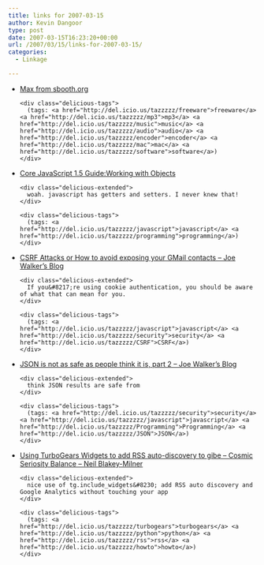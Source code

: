 ```yaml
---
title: links for 2007-03-15
author: Kevin Dangoor
type: post
date: 2007-03-15T16:23:20+00:00
url: /2007/03/15/links-for-2007-03-15/
categories:
  - Linkage

---
```

<ul class="delicious">
  <li>
    <div class="delicious-link">
      <a href="http://sbooth.org/Max/">Max from sbooth.org</a>
    </div>
    
    <div class="delicious-tags">
      (tags: <a href="http://del.icio.us/tazzzzz/freeware">freeware</a> <a href="http://del.icio.us/tazzzzz/mp3">mp3</a> <a href="http://del.icio.us/tazzzzz/music">music</a> <a href="http://del.icio.us/tazzzzz/audio">audio</a> <a href="http://del.icio.us/tazzzzz/encoder">encoder</a> <a href="http://del.icio.us/tazzzzz/mac">mac</a> <a href="http://del.icio.us/tazzzzz/software">software</a>)
    </div>
  </li>
  
  <li>
    <div class="delicious-link">
      <a href="http://developer.mozilla.org/en/docs/Core_JavaScript_1.5_Guide:Working_with_Objects#Defining_Getters_and_Setters">Core JavaScript 1.5 Guide:Working with Objects</a>
    </div>
    
    <div class="delicious-extended">
      woah. javascript has getters and setters. I never knew that!
    </div>
    
    <div class="delicious-tags">
      (tags: <a href="http://del.icio.us/tazzzzz/javascript">javascript</a> <a href="http://del.icio.us/tazzzzz/programming">programming</a>)
    </div>
  </li>
  
  <li>
    <div class="delicious-link">
      <a href="http://getahead.org/blog/joe/2007/01/01/csrf_attacks_or_how_to_avoid_exposing_your_gmail_contacts.html">CSRF Attacks or How to avoid exposing your GMail contacts &#8211; Joe Walker&#8217;s Blog</a>
    </div>
    
    <div class="delicious-extended">
      If you&#8217;re using cookie authentication, you should be aware of what that can mean for you.
    </div>
    
    <div class="delicious-tags">
      (tags: <a href="http://del.icio.us/tazzzzz/javascript">javascript</a> <a href="http://del.icio.us/tazzzzz/security">security</a> <a href="http://del.icio.us/tazzzzz/CSRF">CSRF</a>)
    </div>
  </li>
  
  <li>
    <div class="delicious-link">
      <a href="http://getahead.org/blog/joe/2007/03/06/json_is_not_as_safe_as_people_think_it_is_part_2.html">JSON is not as safe as people think it is, part 2 &#8211; Joe Walker&#8217;s Blog</a>
    </div>
    
    <div class="delicious-extended">
      think JSON results are safe from
    </div>
    
    <div class="delicious-tags">
      (tags: <a href="http://del.icio.us/tazzzzz/security">security</a> <a href="http://del.icio.us/tazzzzz/javascript">javascript</a> <a href="http://del.icio.us/tazzzzz/Programming">Programming</a> <a href="http://del.icio.us/tazzzzz/JSON">JSON</a>)
    </div>
  </li>
  
  <li>
    <div class="delicious-link">
      <a href="http://nxsy.org/blog/archives/2007/03/14/using-turbogears-widgets-to-add-rss-auto-discovery-to-gibe">Using TurboGears Widgets to add RSS auto-discovery to gibe &#8211; Cosmic Seriosity Balance &#8211; Neil Blakey-Milner</a>
    </div>
    
    <div class="delicious-extended">
      nice use of tg.include_widgets&#8230; add RSS auto discovery and Google Analytics without touching your app
    </div>
    
    <div class="delicious-tags">
      (tags: <a href="http://del.icio.us/tazzzzz/turbogears">turbogears</a> <a href="http://del.icio.us/tazzzzz/python">python</a> <a href="http://del.icio.us/tazzzzz/rss">rss</a> <a href="http://del.icio.us/tazzzzz/howto">howto</a>)
    </div>
  </li>
</ul>